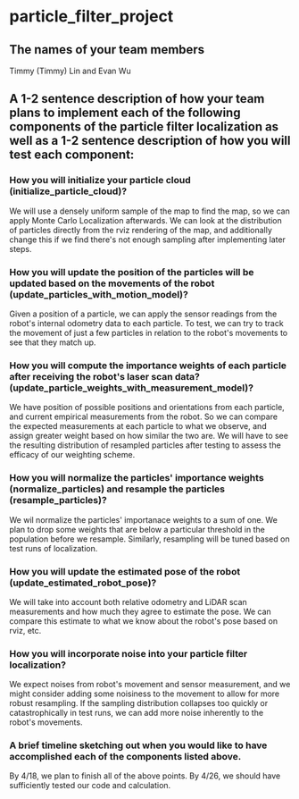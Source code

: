 # particle_filter_project

## The names of your team members
Timmy (Timmy) Lin and Evan Wu

## A 1-2 sentence description of how your team plans to implement each of the following components of the particle filter localization as well as a 1-2 sentence description of how you will test each component:
 
### How you will initialize your particle cloud (initialize_particle_cloud)?
We will use a densely uniform sample of the map to find the map, so we can apply Monte Carlo Localization afterwards. We can look at the distribution of particles directly from the rviz rendering of the map, and additionally change this if we find there's not enough sampling after implementing later steps. 

### How you will update the position of the particles will be updated based on the movements of the robot (update_particles_with_motion_model)?
Given a position of a particle, we can apply the sensor readings from the robot's internal odometry data to each particle. To test, we can try to track the movement of just a few particles in relation to the robot's movements to see that they match up. 

### How you will compute the importance weights of each particle after receiving the robot's laser scan data?(update_particle_weights_with_measurement_model)?
We have position of possible positions and orientations from each particle, and current empirical measurements from the robot. So we can compare the expected measurements at each particle to what we observe, and assign greater weight based on how similar the two are. We will have to see the resulting distribution of resampled particles after testing to assess the efficacy of our weighting scheme. 

### How you will normalize the particles' importance weights (normalize_particles) and resample the particles (resample_particles)?
We wil normalize the particles' importanace weights to a sum of one. We plan to drop some weights that are below a particular threshold in the population before we resample. Similarly, resampling will be tuned based on test runs of localization. 

### How you will update the estimated pose of the robot (update_estimated_robot_pose)?
We will take into account both relative odometry and LiDAR scan measurements and how much they agree to estimate the pose. We can compare this estimate to what we know about the robot's pose based on rviz, etc. 

### How you will incorporate noise into your particle filter localization?
We expect noises from robot's movement and sensor measurement, and we might consider adding some noisiness to the movement to allow for more robust resampling. If the sampling distribution collapses too quickly or catastrophically in test runs, we can add more noise inherently to the robot's movements. 

### A brief timeline sketching out when you would like to have accomplished each of the components listed above.
By 4/18, we plan to finish all of the above points. By 4/26, we should have sufficiently tested our code and calculation.
